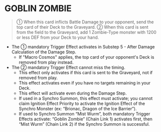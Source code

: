 # GOBLIN ZOMBIE

> ① When this card inflicts Battle Damage to your opponent, send the top card of their Deck to the Graveyard. ② When this card is sent from the field to the Graveyard, add 1 Zombie-Type monster with 1200 or less DEF from your Deck to your hand.

*   The ① mandatory Trigger Effect activates in Substep 5 - After Damage Calculation of the Damage Step.
    *   If "Macro Cosmos" applies, the top card of your opponent's Deck is removed from play instead.
*   The ② mandatory Trigger Effect cannot miss the timing.
    *   This effect only activates if this card is sent to the Graveyard, not if removed from play.
    *   This effect activates even if you have no targets remaining in your Deck.
    *   This effect will activate even during the Damage Step.
    *   If used in a Synchro Summon, this effect must activate; you cannot claim Ignition Effect Priority to activate the Ignition Effect of the Synchro Monster (ex: “Brionac, Dragon of the Ice Barrier”).
    *   If used to Synchro Summon “Mist Wurm”, both mandatory Trigger Effects activate: “Goblin Zombie” (Chain Link 1) activates first, then “Mist Wurm” (Chain Link 2) if the Synchro Summon is successful.
